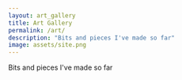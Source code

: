 ```yaml
---
layout: art_gallery
title: Art Gallery
permalink: /art/
description: "Bits and pieces I've made so far"
image: assets/site.png
---
```


Bits and pieces I've made so far
